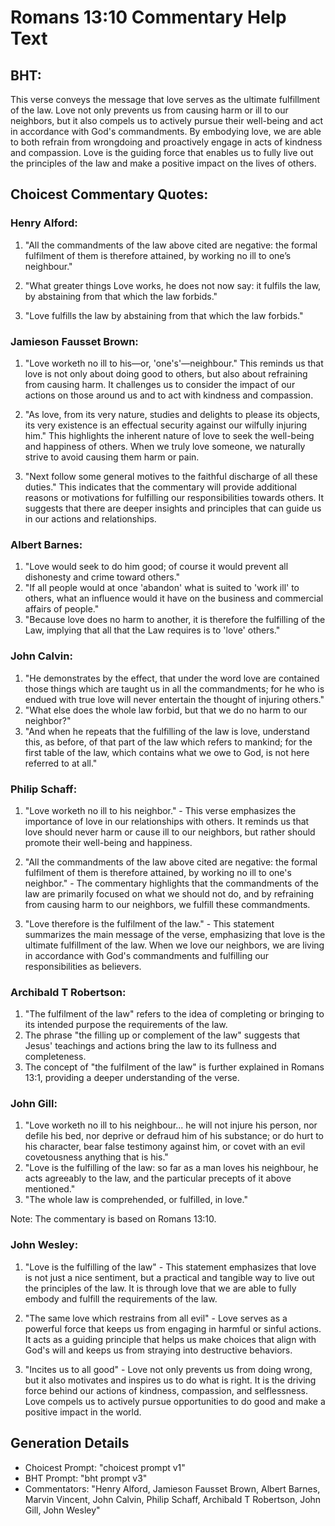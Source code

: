 # Romans 13:10 Commentary Help Text

## BHT:
This verse conveys the message that love serves as the ultimate fulfillment of the law. Love not only prevents us from causing harm or ill to our neighbors, but it also compels us to actively pursue their well-being and act in accordance with God's commandments. By embodying love, we are able to both refrain from wrongdoing and proactively engage in acts of kindness and compassion. Love is the guiding force that enables us to fully live out the principles of the law and make a positive impact on the lives of others.

## Choicest Commentary Quotes:
### Henry Alford:
1. "All the commandments of the law above cited are negative: the formal fulfilment of them is therefore attained, by working no ill to one’s neighbour." 

2. "What greater things Love works, he does not now say: it fulfils the law, by abstaining from that which the law forbids." 

3. "Love fulfills the law by abstaining from that which the law forbids."

### Jamieson Fausset Brown:
1. "Love worketh no ill to his—or, 'one's'—neighbour." This reminds us that love is not only about doing good to others, but also about refraining from causing harm. It challenges us to consider the impact of our actions on those around us and to act with kindness and compassion.

2. "As love, from its very nature, studies and delights to please its objects, its very existence is an effectual security against our wilfully injuring him." This highlights the inherent nature of love to seek the well-being and happiness of others. When we truly love someone, we naturally strive to avoid causing them harm or pain.

3. "Next follow some general motives to the faithful discharge of all these duties." This indicates that the commentary will provide additional reasons or motivations for fulfilling our responsibilities towards others. It suggests that there are deeper insights and principles that can guide us in our actions and relationships.

### Albert Barnes:
1. "Love would seek to do him good; of course it would prevent all dishonesty and crime toward others."
2. "If all people would at once 'abandon' what is suited to 'work ill' to others, what an influence would it have on the business and commercial affairs of people."
3. "Because love does no harm to another, it is therefore the fulfilling of the Law, implying that all that the Law requires is to 'love' others."

### John Calvin:
1. "He demonstrates by the effect, that under the word love are contained those things which are taught us in all the commandments; for he who is endued with true love will never entertain the thought of injuring others."
2. "What else does the whole law forbid, but that we do no harm to our neighbor?"
3. "And when he repeats that the fulfilling of the law is love, understand this, as before, of that part of the law which refers to mankind; for the first table of the law, which contains what we owe to God, is not here referred to at all."

### Philip Schaff:
1. "Love worketh no ill to his neighbor." - This verse emphasizes the importance of love in our relationships with others. It reminds us that love should never harm or cause ill to our neighbors, but rather should promote their well-being and happiness.

2. "All the commandments of the law above cited are negative: the formal fulfilment of them is therefore attained, by working no ill to one's neighbor." - The commentary highlights that the commandments of the law are primarily focused on what we should not do, and by refraining from causing harm to our neighbors, we fulfill these commandments.

3. "Love therefore is the fulfilment of the law." - This statement summarizes the main message of the verse, emphasizing that love is the ultimate fulfillment of the law. When we love our neighbors, we are living in accordance with God's commandments and fulfilling our responsibilities as believers.

### Archibald T Robertson:
1. "The fulfilment of the law" refers to the idea of completing or bringing to its intended purpose the requirements of the law.
2. The phrase "the filling up or complement of the law" suggests that Jesus' teachings and actions bring the law to its fullness and completeness.
3. The concept of "the fulfilment of the law" is further explained in Romans 13:1, providing a deeper understanding of the verse.

### John Gill:
1. "Love worketh no ill to his neighbour... he will not injure his person, nor defile his bed, nor deprive or defraud him of his substance; or do hurt to his character, bear false testimony against him, or covet with an evil covetousness anything that is his."
2. "Love is the fulfilling of the law: so far as a man loves his neighbour, he acts agreeably to the law, and the particular precepts of it above mentioned."
3. "The whole law is comprehended, or fulfilled, in love."

Note: The commentary is based on Romans 13:10.

### John Wesley:
1. "Love is the fulfilling of the law" - This statement emphasizes that love is not just a nice sentiment, but a practical and tangible way to live out the principles of the law. It is through love that we are able to fully embody and fulfill the requirements of the law.

2. "The same love which restrains from all evil" - Love serves as a powerful force that keeps us from engaging in harmful or sinful actions. It acts as a guiding principle that helps us make choices that align with God's will and keeps us from straying into destructive behaviors.

3. "Incites us to all good" - Love not only prevents us from doing wrong, but it also motivates and inspires us to do what is right. It is the driving force behind our actions of kindness, compassion, and selflessness. Love compels us to actively pursue opportunities to do good and make a positive impact in the world.


## Generation Details
- Choicest Prompt: "choicest prompt v1"
- BHT Prompt: "bht prompt v3"
- Commentators: "Henry Alford, Jamieson Fausset Brown, Albert Barnes, Marvin Vincent, John Calvin, Philip Schaff, Archibald T Robertson, John Gill, John Wesley"
